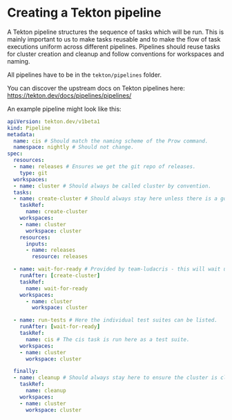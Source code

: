 # Creating a Tekton pipeline

A Tekton pipeline structures the sequence of tasks which will be run.
This is mainly important to us to make tasks reusable and to make
the flow of task executions uniform across different pipelines.
Pipelines should reuse tasks for cluster creation and cleanup and
follow conventions for workspaces and naming.

All pipelines have to be in the `tekton/pipelines` folder.

You can discover the upstream docs on Tekton pipelines here:
https://tekton.dev/docs/pipelines/pipelines/

An example pipeline might look like this:

```yaml
apiVersion: tekton.dev/v1beta1
kind: Pipeline
metadata:
  name: cis # Should match the naming scheme of the Prow command.
  namespace: nightly # Should not change.
spec:
  resources:
  - name: releases # Ensures we get the git repo of releases.
    type: git
  workspaces:
  - name: cluster # Should always be called cluster by convention.
  tasks:
  - name: create-cluster # Should always stay here unless there is a good reason.
    taskRef:
      name: create-cluster
    workspaces:
    - name: cluster
      workspace: cluster
    resources:
      inputs:
      - name: releases
        resource: releases

  - name: wait-for-ready # Provided by team-ludacris - this will wait until coreDNS is up and available.
    runAfter: [create-cluster]
    taskRef:
      name: wait-for-ready
    workspaces:
      - name: cluster
        workspace: cluster

  - name: run-tests # Here the individual test suites can be listed.
    runAfter: [wait-for-ready]
    taskRef:
      name: cis # The cis task is run here as a test suite.
    workspaces:
    - name: cluster
      workspace: cluster

  finally:
  - name: cleanup # Should always stay here to ensure the cluster is cleaned up afterwards.
    taskRef:
      name: cleanup
    workspaces:
    - name: cluster
      workspace: cluster
```
